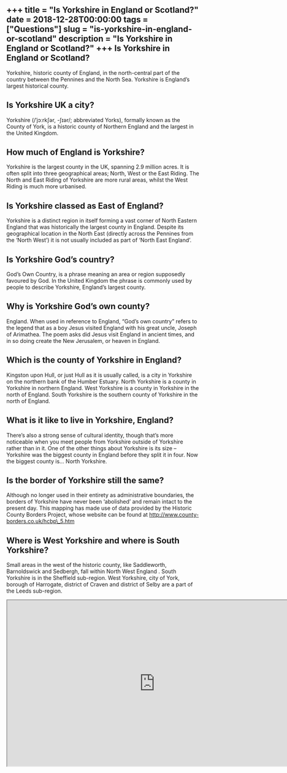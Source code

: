+++
title = "Is Yorkshire in England or Scotland?"
date = 2018-12-28T00:00:00
tags = ["Questions"]
slug = "is-yorkshire-in-england-or-scotland"
description = "Is Yorkshire in England or Scotland?"
+++
Is Yorkshire in England or Scotland?
------------------------------------

Yorkshire, historic county of England, in the north-central part of the country between the Pennines and the North Sea. Yorkshire is England’s largest historical county.

Is Yorkshire UK a city?
-----------------------

Yorkshire (/ˈjɔːrkʃər, -ʃɪər/; abbreviated Yorks), formally known as the County of York, is a historic county of Northern England and the largest in the United Kingdom.

How much of England is Yorkshire?
---------------------------------

Yorkshire is the largest county in the UK, spanning 2.9 million acres. It is often split into three geographical areas; North, West or the East Riding. The North and East Riding of Yorkshire are more rural areas, whilst the West Riding is much more urbanised.

Is Yorkshire classed as East of England?
----------------------------------------

Yorkshire is a distinct region in itself forming a vast corner of North Eastern England that was historically the largest county in England. Despite its geographical location in the North East (directly across the Pennines from the ‘North West’) it is not usually included as part of ‘North East England’.

Is Yorkshire God’s country?
---------------------------

God’s Own Country, is a phrase meaning an area or region supposedly favoured by God. In the United Kingdom the phrase is commonly used by people to describe Yorkshire, England’s largest county.

Why is Yorkshire God’s own county?
----------------------------------

England. When used in reference to England, “God’s own country” refers to the legend that as a boy Jesus visited England with his great uncle, Joseph of Arimathea. The poem asks did Jesus visit England in ancient times, and in so doing create the New Jerusalem, or heaven in England.

Which is the county of Yorkshire in England?
--------------------------------------------

Kingston upon Hull, or just Hull as it is usually called, is a city in Yorkshire on the northern bank of the Humber Estuary. North Yorkshire is a county in Yorkshire in northern England. West Yorkshire is a county in Yorkshire in the north of England. South Yorkshire is the southern county of Yorkshire in the north of England.

What is it like to live in Yorkshire, England?
----------------------------------------------

There’s also a strong sense of cultural identity, though that’s more noticeable when you meet people from Yorkshire outside of Yorkshire rather than in it. One of the other things about Yorkshire is its size – Yorkshire was the biggest county in England before they split it in four. Now the biggest county is… North Yorkshire.

Is the border of Yorkshire still the same?
------------------------------------------

Although no longer used in their entirety as administrative boundaries, the borders of Yorkshire have never been ‘abolished’ and remain intact to the present day. This mapping has made use of data provided by the Historic County Borders Project, whose website can be found at http://www.county-borders.co.uk/hcbp\_5.htm

Where is West Yorkshire and where is South Yorkshire?
-----------------------------------------------------

Small areas in the west of the historic county, like Saddleworth, Barnoldswick and Sedbergh, fall within North West England . South Yorkshire is in the Sheffield sub-region. West Yorkshire, city of York, borough of Harrogate, district of Craven and district of Selby are a part of the Leeds sub-region.

<iframe allow="accelerometer; autoplay; clipboard-write; encrypted-media; gyroscope; picture-in-picture" allowfullscreen="" class="__youtube_prefs__  epyt-is-override  no-lazyload" data-no-lazy="1" data-origheight="433" data-origwidth="770" data-skipgform_ajax_framebjll="" height="433" id="_ytid_15020" loading="lazy" src="https://www.youtube.com/embed/i0x_Ck0L4vc?enablejsapi=1&autoplay=0&cc_load_policy=0&cc_lang_pref=&iv_load_policy=1&loop=0&modestbranding=0&rel=1&fs=1&playsinline=0&autohide=2&theme=dark&color=red&controls=1&" title="YouTube player" width="770"></iframe>